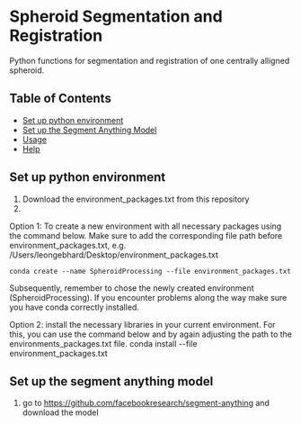 # Spheroid Segmentation and Registration

Python functions for segmentation and registration of one centrally alligned spheroid. 

## Table of Contents
- [Set up python environment](#set-up-python-environment)
- [Set up the Segment Anything Model](#set-up-the-segment-anything-model)
- [Usage](#usage)
- [Help](#help)


## Set up python environment
1. Download the environment_packages.txt from this repository
2.
Option 1: To create a new environment with all necessary packages using the command below. Make sure to add the corresponding file path before environment_packages.txt, e.g.       /Users/leongebhard/Desktop/environment_packages.txt

    conda create --name SpheroidProcessing --file environment_packages.txt

Subsequently, remember to chose the newly created environment (SpheroidProcessing).
If you encounter problems along the way make sure you have conda correctly installed.
  
Option 2: install the necessary libraries in your current environment.
For this, you can use the command below and by again adjusting the path to the environments_packages.txt file.
    conda install --file environment_packages.txt


## Set up the segment anything model
1. go to https://github.com/facebookresearch/segment-anything and download the model

  




